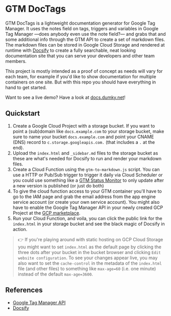 # GTM DocTags
GTM DocTags is a lightweight documentation generator for Google Tag Manager. It uses the notes field on tags, triggers and variables in Google Tag Manager —does anybody even use the note field?— and grabs that and some additional info through the GTM API to create a set of markdown files. The markdown files can be stored in Google Cloud Storage and rendered at runtime with [Docsify](https://docsify.js.org/) to create a fully searchable, neat looking documentation site that you can serve your developers and other team members. 

This project is mostly intended as a proof of concept as needs will vary for each team, for example if you'd like to show documentation for multiple containers on one site. But with this repo you should have everything in hand to get started. 

Want to see a live demo? Have a look at [docs.dumky.net](http://docs.dumky.net)!

## Quickstart
1. Create a Google Cloud Project with a storage bucket. If you want to point a (sub)domain like `docs.example.com` to your storage bucket, make sure to name your bucket `docs.example.com` and point your CNAME (DNS) record to `c.storage.googleapis.com.` (that includes a `.` at the end). 
2. Upload the `index.html` and `_sidebar.md` files to the storage bucket as these are what's needed for Docsify to run and render your markdown files.
3. Create a Cloud Function using the `gtm-to-markdown.js` script. You can use a HTTP or Pub/Sub trigger to trigger it daily via Cloud Scheduler or you could use something like a [GTM Status Monitor](https://www.dumky.net/posts/monitor-google-tag-manager-version-status-and-send-notifications-to-slack-the-easy-way-zapier-and-hard-way-gcp/?utm_crap=wow-someone-actually-looked-at-my-github) to only update after a new version is published (or just do both)
4. To give the cloud function access to your GTM container you'll have to go to the IAM page and grab the email address from the app engine service account (or create your own service account). You might also have to enable the Google Tag Manager API in your newly created GCP Project at the [GCP marketplace](https://console.cloud.google.com/marketplace/product/google/tagmanager.googleapis.com).
5. Run your Cloud Function, and voila, you can click the public link for the `index.html` in your storage bucket and see the black magic of Docsify in action.

> :point_right: If you're playing around with static hosting on GCP Cloud Storage you might want to set `index.html` as the default page by clicking the three dots after your bucket in the bucket browser and clicking `Edit website configuration`. To see your changes appear live, you may also want to set the `cache-control` in the metadata of the `index.html` file (and other files) to something like `max-age=60` (i.e. one minute) instead of the default `max-age=3600`. 

## References
- [Google Tag Manager API](https://developers.google.com/tag-manager/api/v2)
- [Docsify](https://docsify.js.org/)